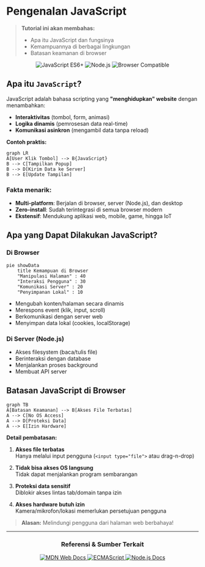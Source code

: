 # Pengenalan JavaScript

> **Tutorial ini akan membahas:**
>
> - Apa itu JavaScript dan fungsinya
> - Kemampuannya di berbagai lingkungan
> - Batasan keamanan di browser

<div align="center">
  <img src="https://img.shields.io/badge/JavaScript-ES6+-yellow?logo=javascript&logoColor=white" alt="JavaScript ES6+">
  <img src="https://img.shields.io/badge/Node.js-LTS-brightgreen?logo=nodedotjs" alt="Node.js">
  <img src="https://img.shields.io/badge/Browser-Compatible-blue?logo=googlechrome" alt="Browser Compatible">
</div>

## Apa itu `JavaScript`?

JavaScript adalah bahasa scripting yang **"menghidupkan" website** dengan menambahkan:

- **Interaktivitas** (tombol, form, animasi)
- **Logika dinamis** (pemrosesan data real-time)
- **Komunikasi asinkron** (mengambil data tanpa reload)

**Contoh praktis:**

```mermaid
graph LR
A[User Klik Tombol] --> B{JavaScript}
B --> C[Tampilkan Popup]
B --> D[Kirim Data ke Server]
B --> E[Update Tampilan]
```

### Fakta menarik:

- **Multi-platform**: Berjalan di browser, server (Node.js), dan desktop
- **Zero-install**: Sudah terintegrasi di semua browser modern
- **Ekstensif**: Mendukung aplikasi web, mobile, game, hingga IoT

## Apa yang Dapat Dilakukan JavaScript?

### Di Browser

```mermaid
pie showData
    title Kemampuan di Browser
    "Manipulasi Halaman" : 40
    "Interaksi Pengguna" : 30
    "Komunikasi Server" : 20
    "Penyimpanan Lokal" : 10
```


- Mengubah konten/halaman secara dinamis
- Merespons event (klik, input, scroll)
- Berkomunikasi dengan server web
- Menyimpan data lokal (cookies, localStorage)

### Di Server (Node.js)

- Akses filesystem (baca/tulis file)
- Berinteraksi dengan database
- Menjalankan proses background
- Membuat API server

## Batasan JavaScript di Browser

```mermaid
graph TB
A[Batasan Keamanan] --> B[Akses File Terbatas]
A --> C[No OS Access]
A --> D[Proteksi Data]
A --> E[Izin Hardware]
```

**Detail pembatasan:**

1.  **Akses file terbatas**  
    Hanya melalui input pengguna (`<input type="file">` atau drag-n-drop)

2.  **Tidak bisa akses OS langsung**  
    Tidak dapat menjalankan program sembarangan

3.  **Proteksi data sensitif**  
    Diblokir akses lintas tab/domain tanpa izin

4.  **Akses hardware butuh izin**  
    Kamera/mikrofon/lokasi memerlukan persetujuan pengguna

> **Alasan:** Melindungi pengguna dari halaman web berbahaya!

---

<div align="center">
  <h3> Referensi & Sumber Terkait</h3>
  <a href="https://developer.mozilla.org/en-US/docs/Web/JavaScript">
    <img src="https://img.shields.io/badge/MDN_Web_Docs-Referensi_Resmi-orange?logo=mdnwebdocs" alt="MDN Web Docs">
  </a>
  <a href="https://tc39.es/ecma262/">
    <img src="https://img.shields.io/badge/ECMAScript_2023-Standar_Resmi-blue?logo=javascript" alt="ECMAScript">
  </a>
  <a href="https://nodejs.org/en/docs">
    <img src="https://img.shields.io/badge/Node.js_Dokumentasi-LTS-brightgreen?logo=nodedotjs" alt="Node.js Docs">
  </a>
</div>
